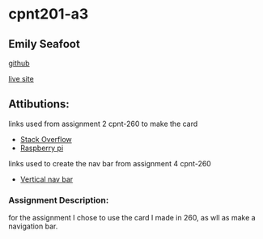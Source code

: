 # cpnt201-a3
## Emily Seafoot
[github](https://github.com/Emilypearl91/cpnt201-a3)

[live site](https://emilypearl91.github.io/cpnt201-a3/)

## Attibutions:

links used from assignment 2 cpnt-260 to make the card
- [Stack Overflow](https://stackoverflow.com/questions/6722467/how-do-i-remove-the-default-link-color-of-the-html-hyperlink-a-tag)
- [Raspberry pi](https://projects.raspberrypi.org/en/projects/cd-advanced-html-css-sushi/2)

links used to create the nav bar from assignment 4 cpnt-260
- [Vertical nav bar](https://www.w3schools.com/css/css_navbar_vertical.asp)

### Assignment Description:
for the assignment I chose to use the card I made in 260, as wll as make a navigation bar.